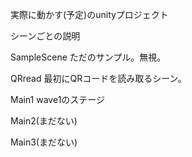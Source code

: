 実際に動かす(予定)のunityプロジェクト

シーンごとの説明

SampleScene
ただのサンプル。無視。

QRread
最初にQRコードを読み取るシーン。

Main1
wave1のステージ

Main2(まだない)

Main3(まだない)
